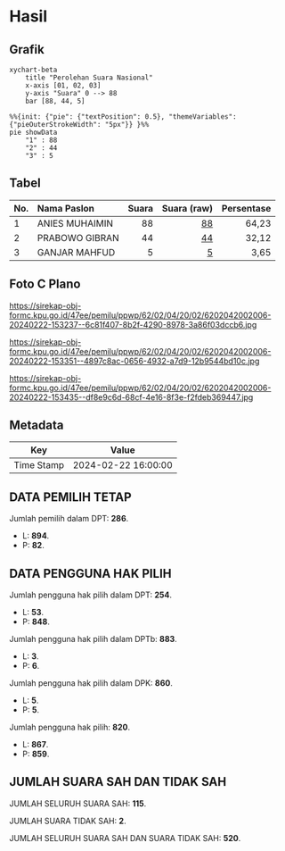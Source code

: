 # Hasil

## Grafik

```mermaid
xychart-beta
    title "Perolehan Suara Nasional"
    x-axis [01, 02, 03]
    y-axis "Suara" 0 --> 88
    bar [88, 44, 5]
```

```mermaid
%%{init: {"pie": {"textPosition": 0.5}, "themeVariables": {"pieOuterStrokeWidth": "5px"}} }%%
pie showData
    "1" : 88
    "2" : 44
    "3" : 5
```

## Tabel

| No. | Nama Paslon    | Suara | Suara (raw) | Persentase |
|:--- |:-------------- | -----:| -----------:| ----------:|
| 1   | ANIES MUHAIMIN | 88    | [88][p-1]   | 64,23      |
| 2   | PRABOWO GIBRAN | 44    | [44][p-2]   | 32,12      |
| 3   | GANJAR MAHFUD  | 5     | [5][p-3]    | 3,65       |


[p-1]: https://github.com/gigit-pemilu/pemilu-2024/blob/main/pilpres/hitung-suara/sub/62-kalimantan-tengah/sub/02-kotawaringin-timur/sub/04-parenggean/sub/2002-kabuau/sub/006-tps/sub/paslon-1.txt
[p-2]: https://github.com/gigit-pemilu/pemilu-2024/blob/main/pilpres/hitung-suara/sub/62-kalimantan-tengah/sub/02-kotawaringin-timur/sub/04-parenggean/sub/2002-kabuau/sub/006-tps/sub/paslon-2.txt
[p-3]: https://github.com/gigit-pemilu/pemilu-2024/blob/main/pilpres/hitung-suara/sub/62-kalimantan-tengah/sub/02-kotawaringin-timur/sub/04-parenggean/sub/2002-kabuau/sub/006-tps/sub/paslon-3.txt

## Foto C Plano

https://sirekap-obj-formc.kpu.go.id/47ee/pemilu/ppwp/62/02/04/20/02/6202042002006-20240222-153237--6c81f407-8b2f-4290-8978-3a86f03dccb6.jpg

https://sirekap-obj-formc.kpu.go.id/47ee/pemilu/ppwp/62/02/04/20/02/6202042002006-20240222-153351--4897c8ac-0656-4932-a7d9-12b9544bd10c.jpg

https://sirekap-obj-formc.kpu.go.id/47ee/pemilu/ppwp/62/02/04/20/02/6202042002006-20240222-153435--df8e9c6d-68cf-4e16-8f3e-f2fdeb369447.jpg


## Metadata

| Key        | Value               |
| ---------- | ------------------- |
| Time Stamp | 2024-02-22 16:00:00 |


## DATA PEMILIH TETAP

Jumlah pemilih dalam DPT: **286**.
 * L: **894**.
 * P: **82**.

## DATA PENGGUNA HAK PILIH

Jumlah pengguna hak pilih dalam DPT: **254**.
 * L: **53**.
 * P: **848**.

Jumlah pengguna hak pilih dalam DPTb: **883**.
 * L: **3**.
 * P: **6**.

Jumlah pengguna hak pilih dalam DPK: **860**.
 * L: **5**.
 * P: **5**.

Jumlah pengguna hak pilih: **820**.
 * L: **867**.
 * P: **859**.

## JUMLAH SUARA SAH DAN TIDAK SAH

JUMLAH SELURUH SUARA SAH: **115**.

JUMLAH SUARA TIDAK SAH: **2**.

JUMLAH SELURUH SUARA SAH DAN SUARA TIDAK SAH: **520**.


